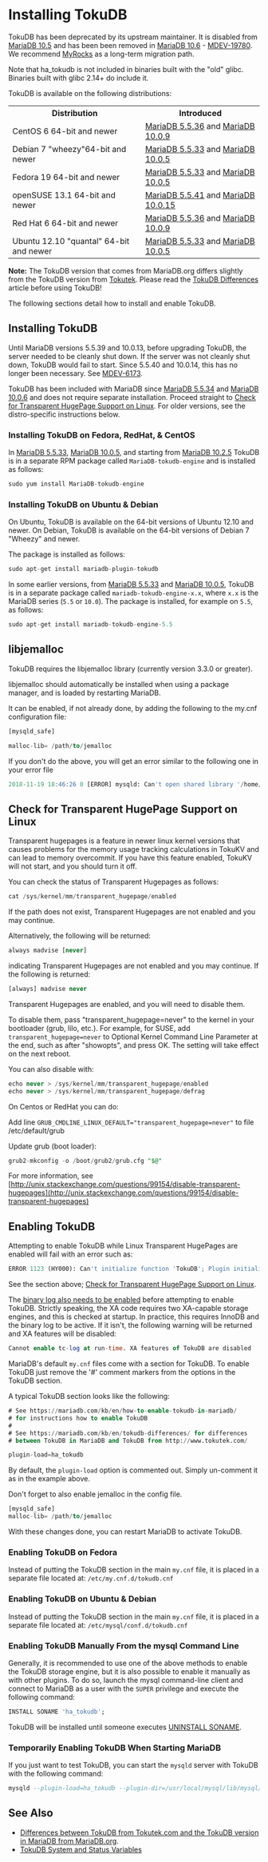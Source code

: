 # Installing TokuDB

TokuDB has been deprecated by its upstream maintainer. It is disabled from [MariaDB 10.5](/kb/en/what-is-mariadb-105/) and has been been removed in [MariaDB 10.6](/kb/en/what-is-mariadb-106/) - [MDEV-19780](https://jira.mariadb.org/browse/MDEV-19780). We recommend [MyRocks](/columns-storage-engines-and-plugins/storage-engines/myrocks/) as a long-term migration path.

Note that ha_tokudb is not included in binaries built with the "old" glibc. Binaries built with glibc 2.14+ do include it.

TokuDB is available on the following distributions:

<table><tbody><tr><th>Distribution</th><th>Introduced</th></tr>
<tr><td>CentOS 6 64-bit and newer</td><td><a href="/kb/en/mariadb-5536-release-notes/">MariaDB 5.5.36</a> and <a href="/kb/en/mariadb-1009-release-notes/">MariaDB 10.0.9</a></td></tr>
<tr><td>Debian 7 "wheezy"64-bit and newer</td><td><a href="/kb/en/mariadb-5533-release-notes/">MariaDB 5.5.33</a> and <a href="/kb/en/mariadb-1005-release-notes/">MariaDB 10.0.5</a></td></tr>
<tr><td>Fedora 19 64-bit and newer</td><td><a href="/kb/en/mariadb-5533-release-notes/">MariaDB 5.5.33</a> and <a href="/kb/en/mariadb-1005-release-notes/">MariaDB 10.0.5</a></td></tr>
<tr><td>openSUSE 13.1 64-bit and newer</td><td><a href="/kb/en/mariadb-5541-release-notes/">MariaDB 5.5.41</a> and <a href="/kb/en/mariadb-10015-release-notes/">MariaDB 10.0.15</a></td></tr>
<tr><td>Red Hat 6 64-bit and newer</td><td><a href="/kb/en/mariadb-5536-release-notes/">MariaDB 5.5.36</a> and <a href="/kb/en/mariadb-1009-release-notes/">MariaDB 10.0.9</a></td></tr>
<tr><td>Ubuntu 12.10 "quantal" 64-bit and newer</td><td><a href="/kb/en/mariadb-5533-release-notes/">MariaDB 5.5.33</a> and <a href="/kb/en/mariadb-1005-release-notes/">MariaDB 10.0.5</a></td></tr>
</tbody></table>

<strong>Note:</strong> The TokuDB version that comes from MariaDB.org differs slightly from the
TokuDB version from [Tokutek](http://www.tokutek.com). Please
read the [TokuDB Differences](/columns-storage-engines-and-plugins/storage-engines/tokudb/tokudb-differences/) article before using TokuDB!

The following sections detail how to install and enable TokuDB.

## Installing TokuDB

Until MariaDB versions 5.5.39 and 10.0.13, before upgrading TokuDB, the server needed to be cleanly shut down. If the server was not cleanly shut down, TokuDB would fail to start. Since 5.5.40 and 10.0.14, this has no longer been necessary. See [MDEV-6173](https://jira.mariadb.org/browse/MDEV-6173).

TokuDB has been included with MariaDB since [MariaDB 5.5.34](/kb/en/mariadb-5534-release-notes/) and [MariaDB 10.0.6](/kb/en/mariadb-1006-release-notes/) and does not require separate installation. Proceed straight to [Check for Transparent HugePage Support on Linux](#check-for-transparent-hugepage-support-on-linux). For older versions, see the distro-specific instructions below.

### Installing TokuDB on Fedora, RedHat, &amp; CentOS

In [MariaDB 5.5.33](/kb/en/mariadb-5533-release-notes/), [MariaDB 10.0.5](/kb/en/mariadb-1005-release-notes/), and starting from [MariaDB 10.2.5](/kb/en/mariadb-1025-release-notes/) TokuDB is in a separate RPM package
called `MariaDB-tokudb-engine` and is installed as follows:

```sql
sudo yum install MariaDB-tokudb-engine
```

### Installing TokuDB on Ubuntu &amp; Debian

On Ubuntu, TokuDB is available on the 64-bit versions of Ubuntu 12.10 and
newer. On Debian, TokuDB is available on the 64-bit versions of Debian 7
"Wheezy" and newer.

The package is installed as follows:

```sql
sudo apt-get install mariadb-plugin-tokudb
```

In some earlier versions, from [MariaDB 5.5.33](/kb/en/mariadb-5533-release-notes/) and [MariaDB 10.0.5](/kb/en/mariadb-1005-release-notes/), TokuDB is in a separate package called
`mariadb-tokudb-engine-x.x`, where `x.x` is the MariaDB series (`5.5` or
`10.0`). The package is installed, for example on `5.5`, as follows:

```sql
sudo apt-get install mariadb-tokudb-engine-5.5
```

## libjemalloc

TokuDB requires the libjemalloc library (currently version 3.3.0 or greater).

libjemalloc should automatically be installed when using a package manager, and is loaded by restarting MariaDB.

It can be enabled, if not already done, by adding the following to the my.cnf configuration file:

```sql
[mysqld_safe]

malloc-lib= /path/to/jemalloc
```

If you don't do the above, you will get an error similar to the following one in your error file

```sql
2018-11-19 18:46:26 0 [ERROR] mysqld: Can't open shared library '/home/my/maria-10.3/mysql-test/var/plugins/ha_tokudb.so' (errno: 2, /usr/lib64/libjemalloc.so.2: cannot allocate memory in static TLS block)
```

## Check for Transparent HugePage Support on Linux

Transparent hugepages is a feature in newer linux kernel versions that causes
problems for the memory usage tracking calculations in TokuKV and can lead to
memory overcommit. If you have this feature enabled, TokuKV will not start, and
you should turn it off.

You can check the status of Transparent Hugepages as follows:

```sql
cat /sys/kernel/mm/transparent_hugepage/enabled
```

If the path does not exist, Transparent Hugepages are not enabled and you may continue.

Alternatively, the following will be returned:

```sql
always madvise [never]
```

indicating Transparent Hugepages are not enabled and you may continue. If the following is returned:

```sql
[always] madvise never
```

Transparent Hugepages are enabled, and you will need to disable them.

To disable them, pass "transparent_hugepage=never" to the kernel in your bootloader (grub, lilo, etc.). For example, for SUSE, add `transparent_hugepage=never` to Optional Kernel Command Line Parameter at the end, such as after "showopts", and press OK. The setting will take effect on the next reboot.

You can also disable with:

```sql
echo never > /sys/kernel/mm/transparent_hugepage/enabled
echo never > /sys/kernel/mm/transparent_hugepage/defrag
```

On Centos or RedHat you can do:

Add line <code class="fixed" style="white-space:pre-wrap">GRUB_CMDLINE_LINUX_DEFAULT="transparent_hugepage=never"</code> to file /etc/default/grub

Update grub (boot loader):

```sql
grub2-mkconfig -o /boot/grub2/grub.cfg "$@"
```

For more information, see [http://unix.stackexchange.com/questions/99154/disable-transparent-hugepages](http://unix.stackexchange.com/questions/99154/disable-transparent-hugepages)

## Enabling TokuDB

Attempting to enable TokuDB while Linux Transparent HugePages are enabled will fail with an error such as:

```sql
ERROR 1123 (HY000): Can't initialize function 'TokuDB'; Plugin initialization function failed
```

See the section above; [Check for Transparent HugePage Support on Linux](#check-for-transparent-hugepage-support-on-linux).

The [binary log also needs to be enabled](/mariadb-administration/server-monitoring-logs/binary-log/activating-the-binary-log/) before attempting to enable TokuDB. Strictly speaking, the XA code requires two XA-capable storage engines, and this is checked at startup. In practice, this requires InnoDB and the binary log to be active. If it isn't, the following warning will be returned and XA features will be disabled:

```sql
Cannot enable tc-log at run-time. XA features of TokuDB are disabled
```

MariaDB's default <code class="highlight fixed" style="white-space:pre-wrap">my.cnf</code> files come with a section for
TokuDB. To enable TokuDB just remove the '#' comment markers from the options
in the TokuDB section.

A typical TokuDB section looks like the following:

```sql
# See https://mariadb.com/kb/en/how-to-enable-tokudb-in-mariadb/
# for instructions how to enable TokuDB
#
# See https://mariadb.com/kb/en/tokudb-differences/ for differences
# between TokuDB in MariaDB and TokuDB from http://www.tokutek.com/

plugin-load=ha_tokudb
```

By default, the `plugin-load` option is commented out. Simply un-comment it
as in the example above.

Don't forget to also enable jemalloc in the config file.

```sql
[mysqld_safe]
malloc-lib= /path/to/jemalloc
```

With these changes done, you can restart MariaDB to activate TokuDB.

### Enabling TokuDB on Fedora

Instead of putting the TokuDB section in the main `my.cnf` file, it is
placed in a separate file located at: `/etc/my.cnf.d/tokudb.cnf`

### Enabling TokuDB on Ubuntu &amp; Debian

Instead of putting the TokuDB section in the main `my.cnf` file, it is
placed in a separate file located at: `/etc/mysql/conf.d/tokudb.cnf`

### Enabling TokuDB Manually From the mysql Command Line

Generally, it is recommended to use one of the above methods to enable the
TokuDB storage engine, but it is also possible to enable it manually as with
other plugins. To do so, launch the mysql command-line client and connect to
MariaDB as a user with the `SUPER` privilege and execute the following
command:

```sql
INSTALL SONAME 'ha_tokudb';
```

TokuDB will be installed until someone executes [UNINSTALL SONAME](/sql-statements-structure/sql-statements/administrative-sql-statements/plugin-sql-statements/uninstall-soname/).

### Temporarily Enabling TokuDB When Starting MariaDB

If you just want to test TokuDB, you can start the `mysqld` server with TokuDB with the following command:

```sql
mysqld --plugin-load=ha_tokudb --plugin-dir=/usr/local/mysql/lib/mysql/plugin
```

## See Also

- [Differences between TokuDB from Tokutek.com and the TokuDB version in MariaDB from MariaDB.org](/columns-storage-engines-and-plugins/storage-engines/tokudb/tokudb-differences/).
- [TokuDB System and Status Variables](/kb/en/tokudb-system-and-status-variables/)